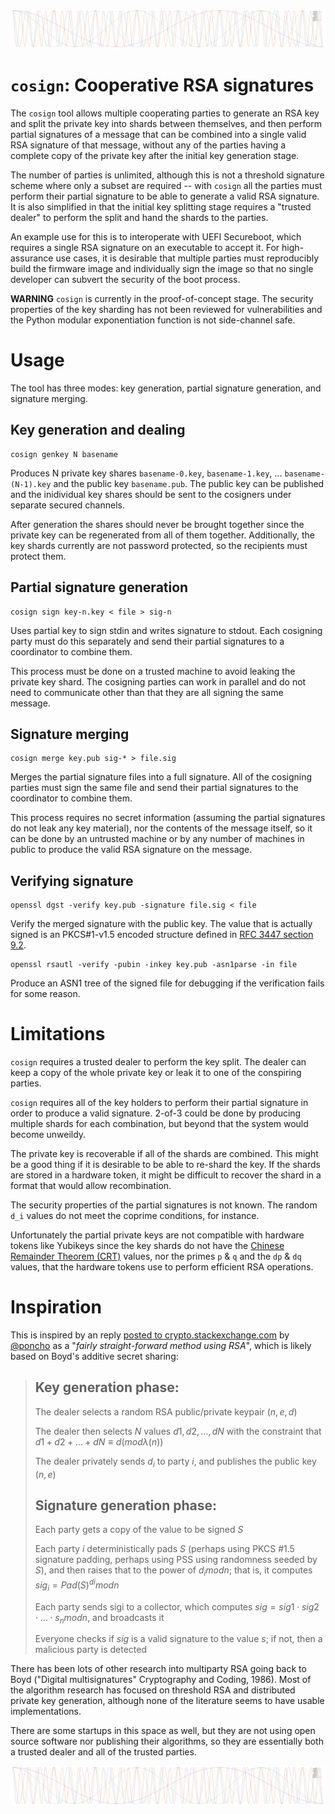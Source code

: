 ![Multiple overlapping cosines](logo.png)

# `cosign`: Cooperative RSA signatures

The `cosign` tool allows multiple cooperating parties to generate an RSA
key and split the private key into shards between themselves, and then
perform partial signatures of a message that can be combined into a single
valid RSA signature of that message, without any of the parties having
a complete copy of the private key after the initial key generation stage.

The number of parties is unlimited, although this is not a threshold
signature scheme where only a subset are required -- with `cosign`
all the parties must perform their partial signature to be able to
generate a valid RSA signature.  It is also simplified in that the
initial key splitting stage requires a "trusted dealer" to perform
the split and hand the shards to the parties.

An example use for this is to interoperate with UEFI Secureboot, which
requires a single RSA signature on an executable to accept it.  For
high-assurance use cases, it is desirable that multiple parties must
reproducibly build the firmware image and individually sign the image
so that no single developer can subvert the security of the boot process.

**WARNING**
`cosign` is currently in the proof-of-concept stage.  The security
properties of the key sharding has not been reviewed for vulnerabilities
and the Python modular exponentiation function is not side-channel safe.

# Usage

The tool has three modes: key generation, partial signature generation,
and signature merging.

## Key generation and dealing

```
cosign genkey N basename
```

Produces N private key shares `basename-0.key`, `basename-1.key`, ...
`basename-(N-1).key` and the public key `basename.pub`.
The public key can be published and the inidividual key
shares should be sent to the cosigners under separate secured channels.

After generation the shares should never be brought together since the
private key can be regenerated from all of them together.
Additionally, the key shards currently are not password protected,
so the recipients must protect them.


## Partial signature generation

```
cosign sign key-n.key < file > sig-n
```

Uses partial key to sign stdin and writes signature to stdout.
Each cosigning party must do this separately and send their partial
signatures to a coordinator to combine them.

This process must be done on a trusted machine to avoid leaking
the private key shard.  The cosigning parties can work in parallel
and do not need to communicate other than that they are all signing
the same message.


## Signature merging
```
cosign merge key.pub sig-* > file.sig
```

Merges the partial signature files into a full signature.  All of
the cosigning parties must sign the same file and send their partial
signatures to the coordinator to combine them.

This process requires no secret information (assuming the partial
signatures do not leak any key material), nor the contents of the message
itself, so it can be done by an untrusted machine or by any number of
machines in public to produce the valid RSA signature on the message.


## Verifying signature
```
openssl dgst -verify key.pub -signature file.sig < file
```

Verify the merged signature with the public key.  The value that
is actually signed is an PKCS#1-v1.5 encoded structure defined in
[RFC 3447 section 9.2](https://tools.ietf.org/html/rfc3447#section-9.2).


```
openssl rsautl -verify -pubin -inkey key.pub -asn1parse -in file
```

Produce an ASN1 tree of the signed file for debugging if
the verification fails for some reason.


# Limitations

`cosign` requires a trusted dealer to perform the key split.
The dealer can keep a copy of the whole private key or leak it
to one of the conspiring parties.

`cosign` requires all of the key holders to perform their partial
signature in order to produce a valid signature.  2-of-3 could be done
by producing multiple shards for each combination, but beyond that the
system would become unweildy.

The private key is recoverable if all of the shards are combined.
This might be a good thing if it is desirable to be able to re-shard
the key.  If the shards are stored in a hardware token, it might be
difficult to recover the shard in a format that would allow
recombination.

The security properties of the partial signatures is not known.
The random `d_i` values do not meet the coprime conditions, for instance.

Unfortunately the partial private keys are not compatible with hardware
tokens like Yubikeys since the key shards do not have the
[Chinese Remainder Theorem (CRT)](https://en.wikipedia.org/wiki/Chinese_remainder_theorem)
values, nor the primes `p` & `q` and the `dp` & `dq` values, that the
hardware tokens use to perform efficient RSA operations.


# Inspiration

This is inspired by an reply [posted to crypto.stackexchange.com](https://crypto.stackexchange.com/questions/67548/secure-multi-party-computation-for-digital-signature) by [@poncho](https://crypto.stackexchange.com/users/452/poncho)
as a "_fairly straight-forward method using RSA_", which is likely based on Boyd's
additive secret sharing:

> ## Key generation phase:
>
> The dealer selects a random RSA public/private keypair $(n,e,d)$
> 
> The dealer then selects $N$ values $d1,d2,…,dN$ with the constraint that $d1+d2+…+dN≡d(modλ(n))$
> 
> The dealer privately sends $d_i$ to party $i$, and publishes the public key $(n,e)$
>
> ## Signature generation phase:
>
> Each party gets a copy of the value to be signed $S$
> 
> Each party $i$ deterministically pads $S$ (perhaps using PKCS #1.5 signature padding,
> perhaps using PSS using randomness seeded by $S$), and then raises that to the power of $d_i mod n$;
> that is, it computes $sig_i=Pad(S)^{di} mod n$
> 
> Each party sends sigi to a collector, which computes $sig=sig1⋅sig2⋅…⋅s_n mod n$, and broadcasts it
> 
> Everyone checks if $sig$ is a valid signature to the value $s$; if not, then a malicious party is detected

There has been lots of other research into multiparty RSA going back to
Boyd ("Digital multisignatures" Cryptography and Coding, 1986).  Most of
the algorithm research has focused on threshold RSA and distributed
private key generation, although none of the literature seems to have
usable implementations.

There are some startups in this space as well, but they are not
using open source software nor publishing their algorithms, so they
are essentially both a trusted dealer and all of the trusted parties.

![Multiple overlapping cosines](logo.png)
